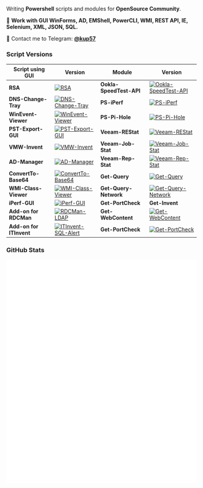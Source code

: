 Writing **Powershell** scripts and modules for **OpenSource Community**.

🔨 **Work with GUI WinForms, AD, EMShell, PowerCLI, WMI, REST API, IE, Selenium, XML, JSON, SQL.**

💬 Contact me to Telegram: [**@kup57**](https://t.me/kup57)

### Script Versions
| **Script using GUI** | **Version** | **Module** | **Version** |
| ------ | ------ | ------ | ------ |
| **RSA** 				  | [![RSA](https://img.shields.io/github/v/release/lifailon/rsa?color=<green>)](https://github.com/Lifailon/RSA/releases) 										 |  **Ookla-SpeedTest-API** | [![Ookla-SpeedTest-API](https://img.shields.io/github/v/release/lifailon/Ookla-SpeedTest-API?color=<green>)](https://github.com/Lifailon/Ookla-SpeedTest-API/releases) |
| **DNS-Change-Tray** 	  | [![DNS-Change-Tray](https://img.shields.io/github/v/release/lifailon/DNS-Change-Tray?color=<green>)](https://github.com/Lifailon/DNS-Change-Tray/releases) 	 |  **PS-iPerf** | [![PS-iPerf](https://img.shields.io/github/v/release/lifailon/PS-iPerf?color=<green>)](https://github.com/Lifailon/PS-iPerf/releases) |
| **WinEvent-Viewer** 	  | [![WinEvent-Viewer](https://img.shields.io/github/v/release/lifailon/WinEvent-Viewer?color=<green>)](https://github.com/Lifailon/WinEvent-Viewer/releases) 	 |  **PS-Pi-Hole** | [![PS-Pi-Hole](https://img.shields.io/github/v/release/lifailon/PS-Pi-Hole?color=<green>)](https://github.com/Lifailon/PS-Pi-Hole/releases) |
| **PST-Export-GUI** 	  | [![PST-Export-GUI](https://img.shields.io/github/v/release/lifailon/PST-Export-GUI?color=<green>)](https://github.com/Lifailon/PST-Export-GUI/releases) 	 |  **Veeam-REStat** | [![Veeam-REStat](https://img.shields.io/github/v/release/lifailon/Veeam-REStat?color=<green>)](https://github.com/Lifailon/Veeam-REStat/releases) |
| **VMW-Invent**  		  | [![VMW-Invent](https://img.shields.io/github/last-commit/lifailon/VMW-Invent?color=<green>)](https://github.com/Lifailon/VMW-Invent) 						 |  **Veeam-Job-Stat** | [![Veeam-Job-Stat](https://img.shields.io/github/v/release/lifailon/Veeam-Job-Stat?color=<green>)](https://github.com/Lifailon/Veeam-Job-Stat/releases) |
| **AD-Manager** 		  | [![AD-Manager](https://img.shields.io/github/last-commit/lifailon/AD-Manager?color=<green>)](https://github.com/Lifailon/AD-Manager) 					     |  **Veeam-Rep-Stat** | [![Veeam-Rep-Stat](https://img.shields.io/github/v/release/lifailon/Veeam-Rep-Stat?color=<green>)](https://github.com/Lifailon/Veeam-Rep-Stat/releases) |
| **ConvertTo-Base64** 	  | [![ConvertTo-Base64](https://img.shields.io/github/last-commit/lifailon/ConvertTo-Base64?color=<green>)](https://github.com/Lifailon/ConvertTo-Base64) 		 |  **Get-Query** | [![Get-Query](https://img.shields.io/github/v/release/lifailon/Get-Query?color=<green>)](https://github.com/Lifailon/Get-Query/releases) |
| **WMI-Class-Viewer** 	  | [![WMI-Class-Viewer](https://img.shields.io/github/last-commit/lifailon/WMI-Class-Viewer?color=<green>)](https://github.com/Lifailon/WMI-Class-Viewer) 		 |  **Get-Query-Network** | [![Get-Query-Network](https://img.shields.io/github/v/release/lifailon/Get-Query-Network?color=<green>)](https://github.com/Lifailon/Get-Query-Network/releases) |
| **iPerf-GUI** 		  | [![iPerf-GUI](https://img.shields.io/github/last-commit/lifailon/iperf-gui?color=<green>)](https://github.com/Lifailon/iPerf-GUI) | **Get-PortCheck** 		 |  **Get-Invent** | [![Get-Invent](https://img.shields.io/github/v/release/lifailon/Get-Invent-SQLite?color=<green>)](https://github.com/Lifailon/Get-Invent-SQLite/releases) |
| **Add-on for RDCMan**   | [![RDCMan-LDAP](https://img.shields.io/github/last-commit/lifailon/RDCMan-LDAP?color=<green>)](https://github.com/Lifailon/RDCMan-LDAP) 					 |  **Get-WebContent** | [![Get-WebContent](https://img.shields.io/github/v/release/lifailon/Get-WebContent?color=<green>)](https://github.com/Lifailon/Get-WebContent/releases) |
| **Add-on for ITInvent** | [![ITInvent-SQL-Alert](https://img.shields.io/github/last-commit/lifailon/ITInvent-SQL-Alert?color=<green>)](https://github.com/Lifailon/ITInvent-SQL-Alert) |  **Get-PortCheck** | [![Get-PortCheck](https://img.shields.io/github/v/release/lifailon/Get-PortCheck?color=<green>)](https://github.com/Lifailon/Get-PortCheck/releases) |

### GitHub Stats
![](https://raw.githubusercontent.com/lifailon/github-stats/master/generated/overview.svg#gh-light-mode-only) ![](https://raw.githubusercontent.com/lifailon/github-stats/master/generated/languages.svg#gh-light-mode-only)
